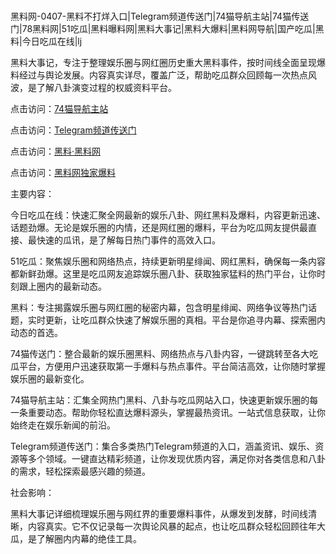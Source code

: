 #
黑料网-0407-黑料不打烊入口|Telegram频道传送门|74猫导航主站|74猫传送门|78黑料网|51吃瓜|黑料曝料网|黑料大事记|黑料大爆料|黑料网导航|国产吃瓜|黑料|今日吃瓜在线|lj

黑料大事记，专注于整理娱乐圈与网红圈历史重大黑料事件，按时间线全面呈现爆料经过与舆论发展。内容真实详尽，覆盖广泛，帮助吃瓜群众回顾每一次热点风波，是了解八卦演变过程的权威资料平台。


点击访问：<a href="https://74mao.com/">74猫导航主站</a>

点击访问：<a href="https://74mao.com/">Telegram频道传送门</a>

点击访问：<a href="https://jha.pages.dev/">黑料·黑料网</a>

点击访问：<a href="https://sdfsh.pages.dev/">黑料网独家爆料</a>


主要内容：

今日吃瓜在线：快速汇聚全网最新的娱乐八卦、网红黑料及爆料，内容更新迅速、话题劲爆。无论是娱乐圈的内情，还是网红圈的爆料，平台为吃瓜网友提供最直接、最快速的瓜讯，是了解每日热门事件的高效入口。

51吃瓜：聚焦娱乐圈和网络热点，持续更新明星绯闻、网红黑料，确保每一条内容都新鲜劲爆。这里是吃瓜网友追踪娱乐圈八卦、获取独家猛料的热门平台，让你时刻跟上圈内的最新动态。

黑料：专注揭露娱乐圈与网红圈的秘密内幕，包含明星绯闻、网络争议等热门话题，实时更新，让吃瓜群众快速了解娱乐圈的真相。平台是你追寻内幕、探索圈内动态的首选。

74猫传送门：整合最新的娱乐圈黑料、网络热点与八卦内容，一键跳转至各大吃瓜平台，方便用户迅速获取第一手爆料与热点事件。平台简洁高效，让你随时掌握娱乐圈的最新变化。

74猫导航主站：汇集全网热门黑料、八卦与吃瓜网站入口，快速更新娱乐圈的每一条重要动态。帮助你轻松直达爆料源头，掌握最热资讯。一站式信息获取，让你始终走在娱乐新闻的前沿。

Telegram频道传送门：集合多类热门Telegram频道的入口，涵盖资讯、娱乐、资源等多个领域。一键直达精彩频道，让你发现优质内容，满足你对各类信息和八卦的需求，轻松探索最感兴趣的频道。

社会影响：

黑料大事记详细梳理娱乐圈与网红界的重要爆料事件，从爆发到发酵，时间线清晰，内容真实。它不仅记录每一次舆论风暴的起点，也让吃瓜群众轻松回顾往年大瓜，是了解圈内内幕的绝佳工具。

<span style="display:none;">[Canonical link](）</span>
